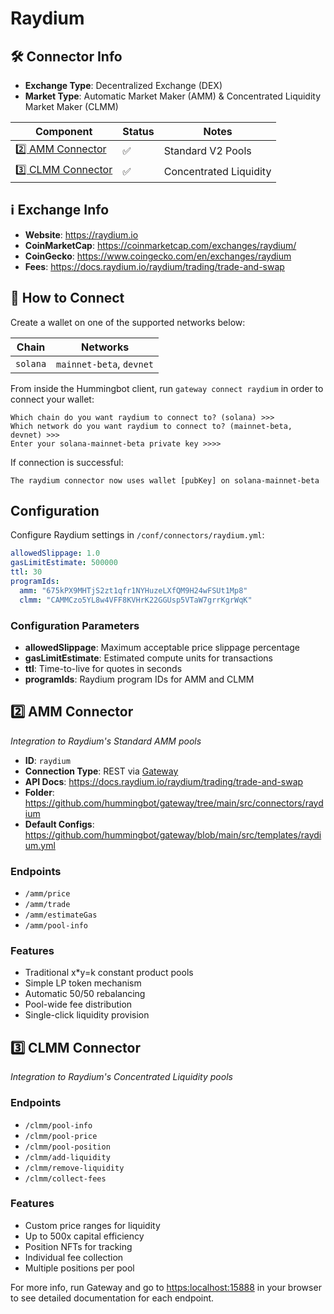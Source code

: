 # Raydium

## 🛠 Connector Info

- **Exchange Type**: Decentralized Exchange (DEX)
- **Market Type**: Automatic Market Maker (AMM) & Concentrated Liquidity Market Maker (CLMM)

| Component | Status | Notes | 
| --------- | ------ | ----- |
| [2️⃣ AMM Connector](#2-amm-connector) | ✅ | Standard V2 Pools |
| [3️⃣ CLMM Connector](#3-clmm-connector) | ✅ | Concentrated Liquidity |

## ℹ️ Exchange Info

- **Website**: <https://raydium.io>
- **CoinMarketCap**: <https://coinmarketcap.com/exchanges/raydium/>
- **CoinGecko**: <https://www.coingecko.com/en/exchanges/raydium>
- **Fees**: <https://docs.raydium.io/raydium/trading/trade-and-swap>

## 🔑 How to Connect

Create a wallet on one of the supported networks below:

| Chain | Networks | 
| ----- | -------- |
| `solana` | `mainnet-beta`, `devnet`

From inside the Hummingbot client, run `gateway connect raydium` in order to connect your wallet:

```
Which chain do you want raydium to connect to? (solana) >>> 
Which network do you want raydium to connect to? (mainnet-beta, devnet) >>>
Enter your solana-mainnet-beta private key >>>>
```

If connection is successful:
```
The raydium connector now uses wallet [pubKey] on solana-mainnet-beta
```

## Configuration

Configure Raydium settings in `/conf/connectors/raydium.yml`:

```yaml
allowedSlippage: 1.0
gasLimitEstimate: 500000
ttl: 30
programIds:
  amm: "675kPX9MHTjS2zt1qfr1NYHuzeLXfQM9H24wFSUt1Mp8"
  clmm: "CAMMCzo5YL8w4VFF8KVHrK22GGUsp5VTaW7grrKgrWqK"
```

### Configuration Parameters

- **allowedSlippage**: Maximum acceptable price slippage percentage
- **gasLimitEstimate**: Estimated compute units for transactions
- **ttl**: Time-to-live for quotes in seconds
- **programIds**: Raydium program IDs for AMM and CLMM

## 2️⃣ AMM Connector
*Integration to Raydium's Standard AMM pools*

- **ID**: `raydium`
- **Connection Type**: REST via [Gateway](/gateway)
- **API Docs**: <https://docs.raydium.io/raydium/trading/trade-and-swap>
- **Folder**: <https://github.com/hummingbot/gateway/tree/main/src/connectors/raydium>
- **Default Configs**: <https://github.com/hummingbot/gateway/blob/main/src/templates/raydium.yml>

### Endpoints

- `/amm/price`
- `/amm/trade`
- `/amm/estimateGas`
- `/amm/pool-info`

### Features
- Traditional x*y=k constant product pools
- Simple LP token mechanism
- Automatic 50/50 rebalancing
- Pool-wide fee distribution
- Single-click liquidity provision

## 3️⃣ CLMM Connector
*Integration to Raydium's Concentrated Liquidity pools*

### Endpoints

- `/clmm/pool-info`
- `/clmm/pool-price`
- `/clmm/pool-position`
- `/clmm/add-liquidity`
- `/clmm/remove-liquidity`
- `/clmm/collect-fees`

### Features
- Custom price ranges for liquidity
- Up to 500x capital efficiency
- Position NFTs for tracking
- Individual fee collection
- Multiple positions per pool

For more info, run Gateway and go to <https:localhost:15888> in your browser to see detailed documentation for each endpoint.